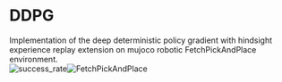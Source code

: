 # DDPG
Implementation of the deep deterministic policy gradient with hindsight experience replay extension on mujoco robotic FetchPickAndPlace environment.   
![success_rate](https://user-images.githubusercontent.com/32295763/79259782-85094380-7ea2-11ea-9466-b3d7e67c377b.png)![FetchPickAndPlace](https://user-images.githubusercontent.com/32295763/79260329-5b045100-7ea3-11ea-88a7-69186b264c53.gif)
